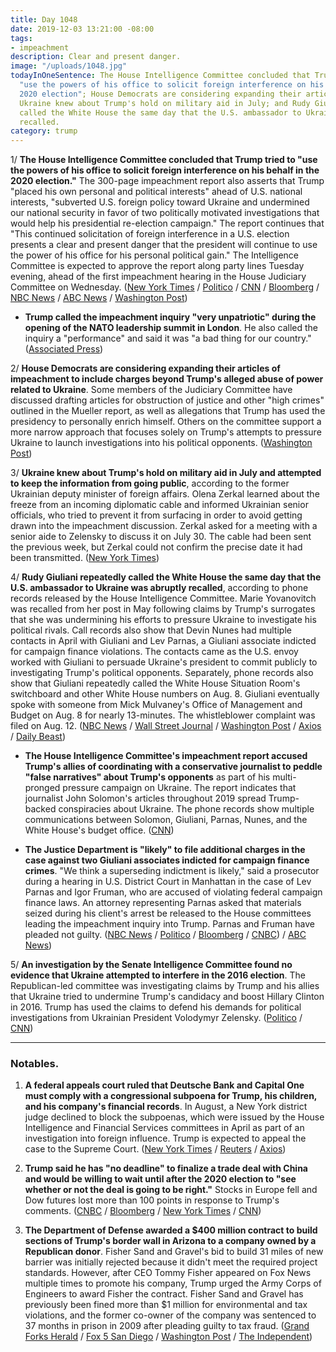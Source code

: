 ```yaml
---
title: Day 1048
date: 2019-12-03 13:21:00 -08:00
tags:
- impeachment
description: Clear and present danger.
image: "/uploads/1048.jpg"
todayInOneSentence: The House Intelligence Committee concluded that Trump tried to
  "use the powers of his office to solicit foreign interference on his behalf in the
  2020 election"; House Democrats are considering expanding their articles of impeachment;
  Ukraine knew about Trump's hold on military aid in July; and Rudy Giuliani repeatedly
  called the White House the same day that the U.S. ambassador to Ukraine was abruptly
  recalled.
category: trump
---
```


1/ **The House Intelligence Committee concluded that Trump tried to "use the powers of his office to solicit foreign interference on his behalf in the 2020 election."** The 300-page impeachment report also asserts that Trump "placed his own personal and political interests"  ahead of U.S. national interests, "subverted U.S. foreign policy toward Ukraine and undermined our national security in favor of two politically motivated investigations that would help his presidential re-election campaign." The report continues that "This continued solicitation of foreign interference in a U.S. election presents a clear and present danger that the president will continue to use the power of his office for his personal political gain."  The Intelligence Committee is expected to approve the report along party lines Tuesday evening, ahead of the first impeachment hearing in the House Judiciary Committee on Wednesday. ([New York Times](https://www.nytimes.com/2019/12/03/us/politics/impeachment-trump-intelligence-committee.html) / [Politico](https://www.politico.com/news/2019/12/03/trump-abused-power-of-presidency-dems-conclude-in-impeachment-report-074924) / [CNN](https://www.cnn.com/2019/12/03/politics/house-intelligence-committee-report/index.html) / [Bloomberg](https://www.bloomberg.com/news/articles/2019-12-03/trump-compromised-security-abused-office-house-report-says?srnd=premium) / [NBC News](https://www.nbcnews.com/politics/trump-impeachment-inquiry/democrats-impeachment-report-cites-trump-obstruction-withholding-aid-warns-grave-n1094341) / [ABC News](https://abcnews.go.com/Politics/impeachment-report-details-scheme-trump-pressure-ukraine-benefit/story?id=67467779) / [Washington Post](https://www.washingtonpost.com/politics/impeachment-hearings-live-updates/2019/12/03/50fec098-15ba-11ea-8406-df3c54b3253e_story.html))

* **Trump called the impeachment inquiry "very unpatriotic" during the opening of the NATO leadership summit in London**. He also called the inquiry a "performance" and said it was "a bad thing for our country." ([Associated Press](https://apnews.com/ad95d35c2a608bd3ecd6ae87bf2e1ba2))

2/ **House Democrats are considering expanding their articles of impeachment to include charges beyond Trump's alleged abuse of power related to Ukraine**. Some members of the Judiciary Committee have discussed drafting articles for obstruction of justice and other "high crimes" outlined in the Mueller report, as well as allegations that Trump has used the presidency to personally enrich himself. Others on the committee support a more narrow approach that focuses solely on Trump's attempts to pressure Ukraine to launch investigations into his political opponents. ([Washington Post](https://www.washingtonpost.com/politics/democrats-quietly-debate-expanding-impeachment-articles-beyond-ukraine/2019/12/02/da84e00a-1537-11ea-bf81-ebe89f477d1e_story.html))

3/ **Ukraine knew about Trump's hold on military aid in July and attempted to keep the information from going public**, according to the former Ukrainian deputy minister of foreign affairs. Olena Zerkal learned about the freeze from an incoming diplomatic cable and informed Ukrainian senior officials, who tried to prevent it from surfacing in order to avoid getting drawn into the impeachment discussion. Zerkal asked for a meeting with a senior aide to Zelensky to discuss it on July 30. The cable had been sent the previous week, but Zerkal could not confirm the precise date it had been transmitted. ([New York Times](https://www.nytimes.com/2019/12/03/world/europe/ukraine-impeachment-military-aid.html))

4/ **Rudy Giuliani repeatedly called the White House the same day that the U.S. ambassador to Ukraine was abruptly recalled**, according to phone records released by the House Intelligence Committee. Marie Yovanovitch was recalled from her post in May following claims by Trump's surrogates that she was undermining his efforts to pressure Ukraine to investigate his political rivals. Call records also show that Devin Nunes had multiple contacts in April with Giuliani and Lev Parnas, a Giuliani associate indicted for campaign finance violations. The contacts came as the U.S. envoy worked with Giuliani to persuade Ukraine's president to commit publicly to investigating Trump's political opponents. Separately, phone records also show that Giuliani repeatedly called the White House Situation Room's switchboard and other White House numbers on Aug. 8. Giuliani eventually spoke with someone from Mick Mulvaney's Office of Management and Budget on Aug. 8 for nearly 13-minutes. The whistleblower complaint was filed on Aug. 12. ([NBC News](https://www.nbcnews.com/politics/donald-trump/giuliani-mystery-phone-calls-texts-uncovered-democrats-impeachment-report-n1095086) / [Wall Street Journal](https://www.wsj.com/articles/report-reveals-call-records-between-giuliani-white-house-and-nunes-11575409448) / [Washington Post](https://www.washingtonpost.com/politics/impeachment-hearings-live-updates/2019/12/03/50fec098-15ba-11ea-8406-df3c54b3253e_story.html) / [Axios](https://www.axios.com/devin-nunes-lev-parnas-rudy-giuliani-ukraine-a2193934-f4ae-48de-a3c9-8750a306812b.html) / [Daily Beast](https://www.thedailybeast.com/impeachment-investigators-got-rudys-phone-recordsand-theyre-quite-revealing))

* **The House Intelligence Committee's impeachment report accused Trump's allies of coordinating with a conservative journalist to peddle "false narratives" about Trump's opponents** as part of his multi-pronged pressure campaign on Ukraine. The report indicates that journalist John Solomon's articles throughout 2019 spread Trump-backed conspiracies about Ukraine. The phone records show multiple communications between Solomon, Giuliani, Parnas, Nunes, and the White House's budget office. ([CNN](https://www.cnn.com/2019/12/03/politics/intelligence-report-phone-records-devin-nunes/))

* **The Justice Department is "likely" to file additional charges in the case against two Giuliani associates indicted for campaign finance crimes**. "We think a superseding indictment is likely," said a prosecutor during a hearing in U.S. District Court in Manhattan in the case of Lev Parnas and Igor Fruman, who are accused of violating federal campaign finance laws. An attorney representing Parnas asked that materials seized during his client's arrest be released to the House committees leading the impeachment inquiry into Trump. Parnas and Fruman have pleaded not guilty. ([NBC News](https://www.nbcnews.com/politics/justice-department/prosecutor-says-new-charges-likely-case-against-rudy-giuliani-associates-n1094506) / [Politico](https://www.politico.com/states/new-york/albany/story/2019/12/02/new-charges-likely-in-case-against-giuliani-associates-1230238) / [Bloomberg](https://www.bloomberg.com/news/articles/2019-12-02/u-s-likely-to-bring-new-charges-in-giuliani-allies-case) / [CNBC](https://www.cnbc.com/2019/12/02/new-criminal-charges-likely-in-case-of-rudy-giuliani-associates.html)) / [ABC News](https://abcnews.go.com/Politics/lawyer-giuliani-associate-petitions-court-release-documents-recordings/story?id=67446948))

5/ **An investigation by the Senate Intelligence Committee found no evidence that Ukraine attempted to interfere in the 2016 election**. The Republican-led committee was investigating claims by Trump and his allies that Ukraine tried to undermine Trump's candidacy and boost Hillary Clinton in 2016. Trump has used the claims to defend his demands for political investigations from Ukrainian President Volodymyr Zelensky. ([Politico](https://www.politico.com/news/2019/12/02/senate-panel-ukraine-election-interference-074796) / [CNN](https://www.cnn.com/2019/12/02/politics/senate-intelligence-ukraine-2016-election/index.html))

---

### Notables.

1. **A federal appeals court ruled that Deutsche Bank and Capital One must comply with a congressional subpoena for Trump, his children, and his company's financial records**. In August, a New York district judge declined to block the subpoenas, which were issued by the House Intelligence and Financial Services committees in April as part of an investigation into foreign influence. Trump is expected to appeal the case to the Supreme Court. ([New York Times](https://www.nytimes.com/2019/12/03/business/trump-deutsche-bank-subpoena.html) / [Reuters](https://www.reuters.com/article/us-usa-trump-banks-idUSKBN1Y71V0) / [Axios](https://www.axios.com/trump-financial-records-subpoena-deutsche-bank-8ad4507e-aa16-4641-ae5f-5dbc022cb030.html))

2. **Trump said he has "no deadline" to finalize a trade deal with China and would be willing to wait until after the 2020 election to "see whether or not the deal is going to be right."** Stocks in Europe fell and Dow futures lost more than 100 points in response to Trump's comments. ([CNBC](https://www.cnbc.com/2019/12/03/trump-says-it-might-be-better-to-wait-until-after-2020-election-for-a-china-deal.html) / [Bloomberg](https://www.bloomberg.com/news/articles/2019-12-03/trump-says-no-deadline-for-china-deal-may-come-after-election) / [New York Times](https://www.nytimes.com/2019/12/03/business/economy/trump-china-trade.html) / [CNN](https://www.cnn.com/2019/12/03/investing/dow-stock-market-today/index.html))

3. **The Department of Defense awarded a $400 million contract to build sections of Trump's border wall in Arizona to a company owned by a Republican donor**. Fisher Sand and Gravel's bid to build 31 miles of new barrier was initially rejected because it didn't meet the required project standards. However, after CEO Tommy Fisher appeared on Fox News multiple times to promote his company, Trump urged the Army Corps of Engineers to award Fisher the contract. Fisher Sand and Gravel has previously been fined more than $1 million for environmental and tax violations, and the former co-owner of the company was sentenced to 37 months in prison in 2009 after pleading guilty to tax fraud. ([Grand Forks Herald](https://www.grandforksherald.com/news/government-and-politics/4801023-Dickinson-company-gets-massive-contract-to-build-part-of-border-wall) / [Fox 5 San Diego](https://fox5sandiego.com/2019/12/02/construction-company-building-private-wall-for-group-with-trump-ties-wins-government-contract/) / [Washington Post](https://www.washingtonpost.com/immigration/north-dakota-company-that-trump-touted-gets-400-million-border-wall-contract/2019/12/02/9c661132-1568-11ea-bf81-ebe89f477d1e_story.html) / [The Independent](https://www.independent.co.uk/news/world/americas/us-politics/trump-border-wall-contract-fox-news-republican-donor-fisher-sand-gravel-arizona-a9230346.html))